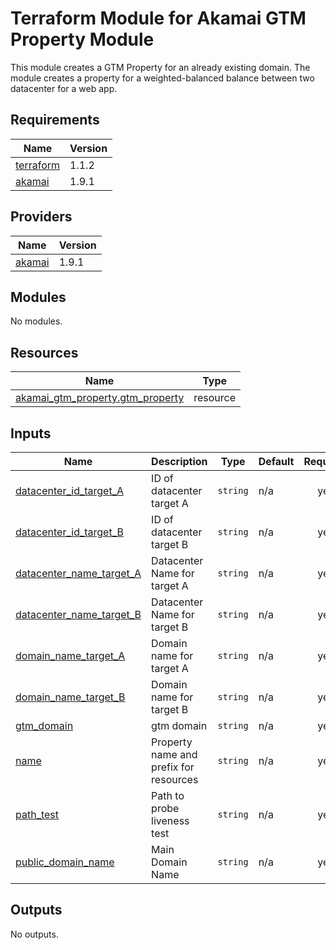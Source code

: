 # Terraform Module for Akamai GTM Property Module

This module creates a GTM Property for an already existing domain. The module creates a property for a weighted-balanced balance between two datacenter for a web app.

## Requirements

| Name | Version |
|------|---------|
| <a name="requirement_terraform"></a> [terraform](#requirement\_terraform) | 1.1.2 |
| <a name="requirement_akamai"></a> [akamai](#requirement\_akamai) | 1.9.1 |

## Providers

| Name | Version |
|------|---------|
| <a name="provider_akamai"></a> [akamai](#provider\_akamai) | 1.9.1 |

## Modules

No modules.

## Resources

| Name | Type |
|------|------|
| [akamai_gtm_property.gtm_property](https://registry.terraform.io/providers/akamai/akamai/1.9.1/docs/resources/gtm_property) | resource |

## Inputs

| Name | Description | Type | Default | Required |
|------|-------------|------|---------|:--------:|
| <a name="input_datacenter_id_target_A"></a> [datacenter\_id\_target\_A](#input\_datacenter\_id\_target\_A) | ID of datacenter target A | `string` | n/a | yes |
| <a name="input_datacenter_id_target_B"></a> [datacenter\_id\_target\_B](#input\_datacenter\_id\_target\_B) | ID of datacenter target B | `string` | n/a | yes |
| <a name="input_datacenter_name_target_A"></a> [datacenter\_name\_target\_A](#input\_datacenter\_name\_target\_A) | Datacenter Name for target A | `string` | n/a | yes |
| <a name="input_datacenter_name_target_B"></a> [datacenter\_name\_target\_B](#input\_datacenter\_name\_target\_B) | Datacenter Name for target B | `string` | n/a | yes |
| <a name="input_domain_name_target_A"></a> [domain\_name\_target\_A](#input\_domain\_name\_target\_A) | Domain name for target A | `string` | n/a | yes |
| <a name="input_domain_name_target_B"></a> [domain\_name\_target\_B](#input\_domain\_name\_target\_B) | Domain name for target B | `string` | n/a | yes |
| <a name="input_gtm_domain"></a> [gtm\_domain](#input\_gtm\_domain) | gtm domain | `string` | n/a | yes |
| <a name="input_name"></a> [name](#input\_name) | Property name and prefix for resources | `string` | n/a | yes |
| <a name="input_path_test"></a> [path\_test](#input\_path\_test) | Path to probe liveness test | `string` | n/a | yes |
| <a name="input_public_domain_name"></a> [public\_domain\_name](#input\_public\_domain\_name) | Main Domain Name | `string` | n/a | yes |

## Outputs

No outputs.
